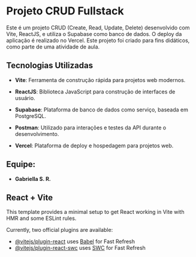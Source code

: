 # Projeto CRUD Fullstack 

Este é um projeto CRUD (Create, Read, Update, Delete) desenvolvido com Vite, ReactJS, e utiliza o Supabase como banco de dados. O deploy da aplicação é realizado no Vercel. Este projeto foi criado para fins didáticos, como parte de uma atividade de aula. 


## Tecnologias Utilizadas 


- **Vite**: Ferramenta de construção rápida para projetos web modernos. 

- **ReactJS**: Biblioteca JavaScript para construção de interfaces de usuário. 

- **Supabase**: Plataforma de banco de dados como serviço, baseada em PostgreSQL. 

- **Postman**: Utilizado para interações e testes da API durante o desenvolvimento. 

- **Vercel**: Plataforma de deploy e hospedagem para projetos web.

## Equipe:

- **Gabriella S. R.**


## React + Vite

This template provides a minimal setup to get React working in Vite with HMR and some ESLint rules.

Currently, two official plugins are available:

- [@vitejs/plugin-react](https://github.com/vitejs/vite-plugin-react/blob/main/packages/plugin-react/README.md) uses [Babel](https://babeljs.io/) for Fast Refresh
- [@vitejs/plugin-react-swc](https://github.com/vitejs/vite-plugin-react-swc) uses [SWC](https://swc.rs/) for Fast Refresh